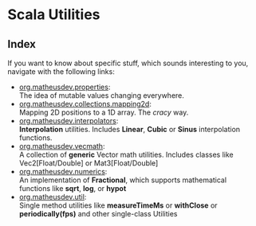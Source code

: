 [org.matheusdev.properties]: https://github.com/matheus23/ScalaUtils/tree/master/src/org/matheusdev/properties "org.matheusdev.properties"
[org.matheusdev.collections.mapping2d]: https://github.com/matheus23/ScalaUtils/tree/master/src/org/matheusdev/collections/mapping2d "org.matheusdev.collections.mapping2d"
[org.matheusdev.interpolators]: https://github.com/matheus23/ScalaUtils/tree/master/src/org/matheusdev/interpolators "org.matheusdev.interpolators"
[org.matheusdev.vecmath]: https://github.com/matheus23/ScalaUtils/tree/master/src/org/matheusdev/vecmath "org.matheusdev.vecmath"
[org.matheusdev.util]: https://github.com/matheus23/ScalaUtils/tree/master/src/org/matheusdev/util "org.matheusdev.util"
[org.matheusdev.numerics]: https://github.com/matheus23/ScalaUtils/tree/master/src/org/matheusdev/numerics "org.matheusdev.numerics"

# Scala Utilities

## Index

If you want to know about specific stuff, which sounds interesting to you, navigate with the following links:
 * [org.matheusdev.properties][org.matheusdev.properties]: <br /> The idea of mutable values changing everywhere.
 * [org.matheusdev.collections.mapping2d][org.matheusdev.collections.mapping2d]: <br /> Mapping 2D positions to a 1D array. The *cracy* way.
 * [org.matheusdev.interpolators][org.matheusdev.interpolators]: <br /> **Interpolation** utilities. Includes **Linear**, **Cubic** or **Sinus** interpolation functions.
 * [org.matheusdev.vecmath][org.matheusdev.vecmath]: <br /> A collection of **generic** Vector math utilities. Includes classes like Vec2[Float/Double] or Mat3[Float/Double]
 * [org.matheusdev.numerics][org.matheusdev.numerics]: <br /> An implementation of **Fractional**, which supports mathematical functions like **sqrt**, **log**, or **hypot**
 * [org.matheusdev.util][org.matheusdev.util]: <br /> Single method utilities like **measureTimeMs** or **withClose** or **periodically(fps)** and other single-class Utilities